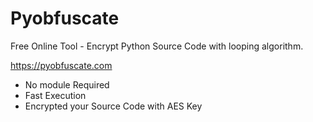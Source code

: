 # Pyobfuscate

Free Online Tool - Encrypt Python Source Code with looping algorithm.

https://pyobfuscate.com

* No module Required
* Fast Execution
* Encrypted your Source Code with AES Key
